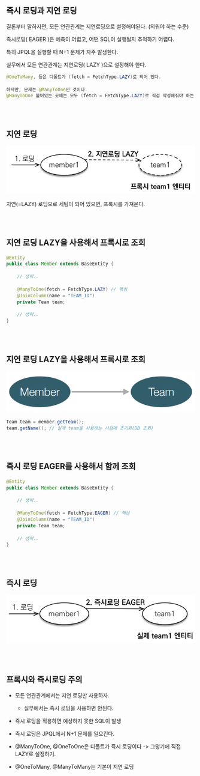 ## 즉시 로딩과 지연 로딩

결론부터 말하자면, 모든 연관관계는 지연로딩으로 설정해야된다. (외워야 하는 수준)

즉시로딩( EAGER )은 예측이 어렵고, 어떤 SQL이 실행될지 추적하기 어렵다. 

특히 JPQL을 실행할 때 N+1 문제가 자주 발생한다.

실무에서 모든 연관관계는 지연로딩( LAZY )으로 설정해야 한다.

```java
@OneToMany, 등은 디폴트가 (fetch = FetchType.LAZY)로 되어 있다.

하지만, 문제는 @ManyToOne인 것이다.
@ManyToOne 붙어있는 곳에는 모두 (fetch = FetchType.LAZY)로 직접 작성해줘야 하는 것이다.
```


<br/><br/>

## 지연 로딩

![이미지](/programming/img/입문371.PNG)

지연(=LAZY) 로딩으로 세팅이 되어 있으면, 프록시를 가져온다.

<br/><br/>

## 지연 로딩 LAZY을 사용해서 프록시로 조회

```java
@Entity
public class Member extends BaseEntity {

    // 생략..
    
    @ManyToOne(fetch = FetchType.LAZY) // 핵심
    @JoinColumn(name = "TEAM_ID")
    private Team team;
    
    // 생략..
}
```

<br/><br/>

## 지연 로딩 LAZY을 사용해서 프록시로 조회

![이미지](/programming/img/입문372.PNG)

```java
Team team = member.getTeam();
team.getName(); // 실제 team을 사용하는 시점에 초기화(DB 조회)
```

<br/><br/>

## 즉시 로딩 EAGER를 사용해서 함께 조회

```java
@Entity
public class Member extends BaseEntity {

    // 생략..
    
    @ManyToOne(fetch = FetchType.EAGER) // 핵심
    @JoinColumn(name = "TEAM_ID")
    private Team team;
    
    // 생략..
}
```

<br/><br/>

## 즉시 로딩

![이미지](/programming/img/입문373.PNG)

<br/><br/>

## 프록시와 즉시로딩 주의

- 모든 연관관계에서는 지연 로딩만 사용하자.

    - 실무에서는 즉시 로딩을 사용하면 안된다.
    
- 즉시 로딩을 적용하면 예상하지 못한 SQL이 발생
- 즉시 로딩은 JPQL에서 N+1 문제를 일으킨다.
- @ManyToOne, @OneToOne은 디폴트가 즉시 로딩이다 -> 그렇기에 직접 LAZY로 설정하기.
- @OneToMany, @ManyToMany는 기본이 지연 로딩
